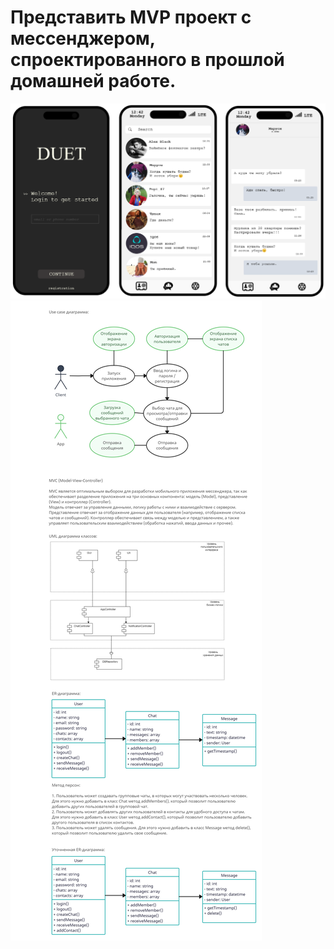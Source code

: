 # Представить MVP проект с мессенджером, спроектированного в прошлой домашней работе.


![Задание](app-homework.png)
![Задание](_task_project.png)
